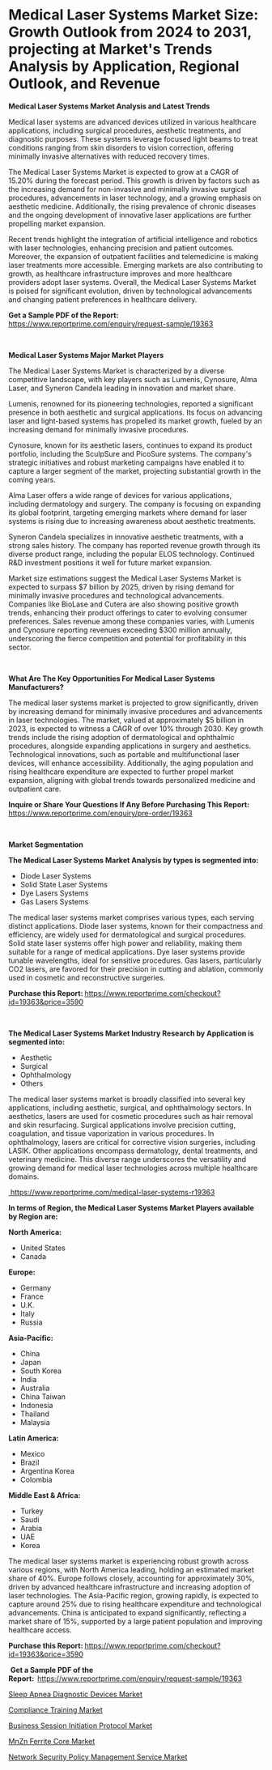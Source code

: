 <p><h1>Medical Laser Systems Market Size: Growth Outlook from 2024 to 2031, projecting at Market's Trends Analysis by Application, Regional Outlook, and Revenue</h1></p><p><strong>Medical Laser Systems Market Analysis and Latest Trends</strong></p>
<p><p>Medical laser systems are advanced devices utilized in various healthcare applications, including surgical procedures, aesthetic treatments, and diagnostic purposes. These systems leverage focused light beams to treat conditions ranging from skin disorders to vision correction, offering minimally invasive alternatives with reduced recovery times.</p><p>The Medical Laser Systems Market is expected to grow at a CAGR of 15.20% during the forecast period. This growth is driven by factors such as the increasing demand for non-invasive and minimally invasive surgical procedures, advancements in laser technology, and a growing emphasis on aesthetic medicine. Additionally, the rising prevalence of chronic diseases and the ongoing development of innovative laser applications are further propelling market expansion.</p><p>Recent trends highlight the integration of artificial intelligence and robotics with laser technologies, enhancing precision and patient outcomes. Moreover, the expansion of outpatient facilities and telemedicine is making laser treatments more accessible. Emerging markets are also contributing to growth, as healthcare infrastructure improves and more healthcare providers adopt laser systems. Overall, the Medical Laser Systems Market is poised for significant evolution, driven by technological advancements and changing patient preferences in healthcare delivery.</p></p>
<p><strong>Get a Sample PDF of the Report:&nbsp;</strong> <a href="https://www.reportprime.com/enquiry/request-sample/19363?utm_campaign=1197&utm_medium=2&utm_source=Github&utm_content=ia&utm_term=28112024&utm_id=medical-laser-systems">https://www.reportprime.com/enquiry/request-sample/19363</a></p>
<p>&nbsp;</p>
<p><strong>Medical Laser Systems Major Market Players</strong></p>
<p><p>The Medical Laser Systems Market is characterized by a diverse competitive landscape, with key players such as Lumenis, Cynosure, Alma Laser, and Syneron Candela leading in innovation and market share. </p><p>Lumenis, renowned for its pioneering technologies, reported a significant presence in both aesthetic and surgical applications. Its focus on advancing laser and light-based systems has propelled its market growth, fueled by an increasing demand for minimally invasive procedures.</p><p>Cynosure, known for its aesthetic lasers, continues to expand its product portfolio, including the SculpSure and PicoSure systems. The company's strategic initiatives and robust marketing campaigns have enabled it to capture a larger segment of the market, projecting substantial growth in the coming years.</p><p>Alma Laser offers a wide range of devices for various applications, including dermatology and surgery. The company is focusing on expanding its global footprint, targeting emerging markets where demand for laser systems is rising due to increasing awareness about aesthetic treatments.</p><p>Syneron Candela specializes in innovative aesthetic treatments, with a strong sales history. The company has reported revenue growth through its diverse product range, including the popular ELOS technology. Continued R&D investment positions it well for future market expansion.</p><p>Market size estimations suggest the Medical Laser Systems Market is expected to surpass $7 billion by 2025, driven by rising demand for minimally invasive procedures and technological advancements. Companies like BioLase and Cutera are also showing positive growth trends, enhancing their product offerings to cater to evolving consumer preferences. Sales revenue among these companies varies, with Lumenis and Cynosure reporting revenues exceeding $300 million annually, underscoring the fierce competition and potential for profitability in this sector.</p></p>
<p>&nbsp;</p>
<p><strong>What Are The Key Opportunities For Medical Laser Systems Manufacturers?</strong></p>
<p><p>The medical laser systems market is projected to grow significantly, driven by increasing demand for minimally invasive procedures and advancements in laser technologies. The market, valued at approximately $5 billion in 2023, is expected to witness a CAGR of over 10% through 2030. Key growth trends include the rising adoption of dermatological and ophthalmic procedures, alongside expanding applications in surgery and aesthetics. Technological innovations, such as portable and multifunctional laser devices, will enhance accessibility. Additionally, the aging population and rising healthcare expenditure are expected to further propel market expansion, aligning with global trends towards personalized medicine and outpatient care.</p></p>
<p><strong>Inquire or Share Your Questions If Any Before Purchasing This Report:</strong> <a href="https://www.reportprime.com/enquiry/pre-order/19363?utm_campaign=1197&utm_medium=2&utm_source=Github&utm_content=ia&utm_term=28112024&utm_id=medical-laser-systems">https://www.reportprime.com/enquiry/pre-order/19363</a></p>
<p>&nbsp;</p>
<p><strong>Market Segmentation</strong></p>
<p><strong>The Medical Laser Systems Market Analysis by types is segmented into:</strong></p>
<p><ul><li>Diode Laser Systems</li><li>Solid State Laser Systems</li><li>Dye Lasers Systems</li><li>Gas Lasers Systems</li></ul></p>
<p><p>The medical laser systems market comprises various types, each serving distinct applications. Diode laser systems, known for their compactness and efficiency, are widely used for dermatological and surgical procedures. Solid state laser systems offer high power and reliability, making them suitable for a range of medical applications. Dye laser systems provide tunable wavelengths, ideal for sensitive procedures. Gas lasers, particularly CO2 lasers, are favored for their precision in cutting and ablation, commonly used in cosmetic and reconstructive surgeries.</p></p>
<p><strong>Purchase this Report:&nbsp;</strong><a href="https://www.reportprime.com/checkout?id=19363&price=3590&utm_campaign=1197&utm_medium=2&utm_source=Github&utm_content=ia&utm_term=28112024&utm_id=medical-laser-systems">https://www.reportprime.com/checkout?id=19363&price=3590</a></p>
<p>&nbsp;</p>
<p><strong>The Medical Laser Systems Market Industry Research by Application is segmented into:</strong></p>
<p><ul><li>Aesthetic</li><li>Surgical</li><li>Ophthalmology</li><li>Others</li></ul></p>
<p><p>The medical laser systems market is broadly classified into several key applications, including aesthetic, surgical, and ophthalmology sectors. In aesthetics, lasers are used for cosmetic procedures such as hair removal and skin resurfacing. Surgical applications involve precision cutting, coagulation, and tissue vaporization in various procedures. In ophthalmology, lasers are critical for corrective vision surgeries, including LASIK. Other applications encompass dermatology, dental treatments, and veterinary medicine. This diverse range underscores the versatility and growing demand for medical laser technologies across multiple healthcare domains.</p></p>
<p><a href="https://www.reportprime.com/medical-laser-systems-r19363?utm_campaign=1197&utm_medium=2&utm_source=Github&utm_content=ia&utm_term=28112024&utm_id=medical-laser-systems">&nbsp;https://www.reportprime.com/medical-laser-systems-r19363</a></p>
<p><strong>In terms of Region, the Medical Laser Systems Market Players available by Region are:</strong></p>
<p>
    <p> <strong> North America: </strong>
        <ul>
            <li>United States</li>
            <li>Canada</li>
        </ul>
        </p> 
    <p> <strong> Europe: </strong>
        <ul>
            <li>Germany</li>
            <li>France</li>
            <li>U.K.</li>
            <li>Italy</li>
            <li>Russia</li>
        </ul>
        </p> 
    <p> <strong> Asia-Pacific: </strong>
        <ul>
            <li>China</li>
            <li>Japan</li>
            <li>South Korea</li>
            <li>India</li>
            <li>Australia</li>
            <li>China Taiwan</li>
            <li>Indonesia</li>
            <li>Thailand</li>
            <li>Malaysia</li>
        </ul>
        </p> 
    <p> <strong> Latin America: </strong>
        <ul>
            <li>Mexico</li>
            <li>Brazil</li>
            <li>Argentina Korea</li>
            <li>Colombia</li>
        </ul>
        </p> 
    <p> <strong> Middle East & Africa: </strong>
        <ul>
            <li>Turkey</li>
            <li>Saudi</li>
            <li>Arabia</li>
            <li>UAE</li>
            <li>Korea</li>
        </ul>
    </p>
    </p>
<p><p>The medical laser systems market is experiencing robust growth across various regions, with North America leading, holding an estimated market share of 40%. Europe follows closely, accounting for approximately 30%, driven by advanced healthcare infrastructure and increasing adoption of laser technologies. The Asia-Pacific region, growing rapidly, is expected to capture around 25% due to rising healthcare expenditure and technological advancements. China is anticipated to expand significantly, reflecting a market share of 15%, supported by a large patient population and improving healthcare access.</p></p>
<p><strong>Purchase this Report: </strong><a href="https://www.reportprime.com/checkout?id=19363&price=3590&utm_campaign=1197&utm_medium=2&utm_source=Github&utm_content=ia&utm_term=28112024&utm_id=medical-laser-systems">https://www.reportprime.com/checkout?id=19363&price=3590</a></p>
<p>&nbsp;<strong>Get a Sample PDF of the Report:&nbsp;&nbsp;</strong><a href="https://www.reportprime.com/enquiry/request-sample/19363?utm_campaign=1197&utm_medium=2&utm_source=Github&utm_content=ia&utm_term=28112024&utm_id=medical-laser-systems">https://www.reportprime.com/enquiry/request-sample/19363</a></p>
<p><strong></strong></p>
<p><p><a href="https://github.com/NorbertYates/Market-Research-Report-List-7/blob/main/sleep-apnea-diagnostic-devices-market.md?utm_campaign=1197&utm_medium=2&utm_source=Github&utm_content=ia&utm_term=28112024&utm_id=medical-laser-systems">Sleep Apnea Diagnostic Devices Market</a></p><p><a href="https://www.linkedin.com/pulse/in-depth-report-compliance-training-market-types-applications-8lwoe?utm_campaign=1197&utm_medium=2&utm_source=Github&utm_content=ia&utm_term=28112024&utm_id=medical-laser-systems">Compliance Training Market</a></p><p><a href="https://issuu.com/reportprime-2/docs/business-session-initiation-protoco_064c2f1b4958a6?utm_campaign=1197&utm_medium=2&utm_source=Github&utm_content=ia&utm_term=28112024&utm_id=medical-laser-systems">Business Session Initiation Protocol Market</a></p><p><a href="https://www.linkedin.com/pulse/international-mnzn-ferrite-core-market-growing-extraordinary-dtdfe?utm_campaign=1197&utm_medium=2&utm_source=Github&utm_content=ia&utm_term=28112024&utm_id=medical-laser-systems">MnZn Ferrite Core Market</a></p><p><a href="https://issuu.com/reportprime-2/docs/network-security-policy-management-_facf52bd3cdefb?utm_campaign=1197&utm_medium=2&utm_source=Github&utm_content=ia&utm_term=28112024&utm_id=medical-laser-systems">Network Security Policy Management Service Market</a></p></p>